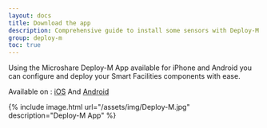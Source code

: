 ```yaml
---
layout: docs
title: Download the app
description: Comprehensive guide to install some sensors with Deploy-M
group: deploy-m
toc: true
---
```


Using the Microshare Deploy-M App available for iPhone and Android you can configure and deploy your Smart Facilities components with ease.

Available on : [iOS](https://apps.apple.com/gb/app/deploy-m/id1494017236) And [Android](https://play.google.com/store/apps/details?id=io.microshare.deploym&hl=en_GB)

{% include image.html url="/assets/img/Deploy-M.jpg" description="Deploy-M App" %}